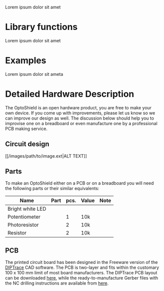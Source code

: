 Lorem ipsum dolor sit amet

# Library functions

Lorem ipsum dolor sit amet

# Examples

Lorem ipsum dolor sit ameta

# Detailed Hardware Description

The OptoShield is an open hardware product, you are free to make your own device. If you come up with improvements, please let us know so we can improve our design as well. The discussion below should help you to improvise one on a breadboard or even manufacture one by a professional PCB making service. 

## Circuit design

[[/images/path/to/image.ext|ALT TEXT]]

## Parts

To make an OptoShield either on a PCB or on a breadboard you will need the following parts or their similar equivalents:

| Name             | Part | pcs.  | Value | Note |
|------------------|------|-------|------|------|
| Bright white LED |      |       |      |      |
| Potentiometer    |      |1      | 10k  |      |
| Photoresistor    |      |2      | 10k  |      |
| Resistor         |      |2      | 10k  |      |


## PCB
The printed circuit board has been designed in the Freeware version of the [DIPTrace](https://diptrace.com/) CAD software. The PCB is two-layer and fits within the customary 100 x 100 mm limit of most board manufacturers. The DIPTrace PCB layout can be downloaded [here](https://www.dropbox.com/s/l34k0mycffbzi9i/OptoShield_PCB.zip?dl=0), while the ready-to-manufacture Gerber files with the NC drilling instructions are available from [here](https://www.dropbox.com/s/x1higxreamekhar/OptoShield_Gerber.zip?dl=0).
